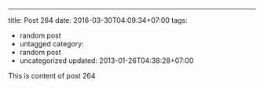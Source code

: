 ---
title: Post 264
date: 2016-03-30T04:09:34+07:00
tags:
  - random post
  - untagged
category:
  - random post
  - uncategorized
updated: 2013-01-26T04:38:28+07:00

This is content of post 264